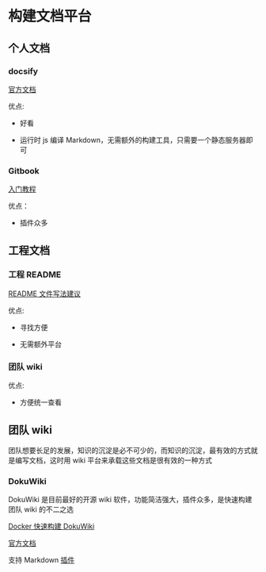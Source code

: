 # 构建文档平台

## 个人文档

### docsify

[官方文档](https://docsify.js.org/#/)

优点:

- 好看

- 运行时 js 编译 Markdown，无需额外的构建工具，只需要一个静态服务器即可

### Gitbook

[入门教程](https://chaolinye.github.io/2018/11/23/gitbook/)

优点：

- 插件众多

## 工程文档

### 工程 README

[README 文件写法建议](../home/hello-readme)

优点:

- 寻找方便

- 无需额外平台

### 团队 wiki

优点:

- 方便统一查看

## 团队 wiki

团队想要长足的发展，知识的沉淀是必不可少的，而知识的沉淀，最有效的方式就是编写文档，这时用 wiki 平台来承载这些文档是很有效的一种方式

### DokuWiki

DokuWiki 是目前最好的开源 wiki 软件，功能简洁强大，插件众多，是快速构建团队 wiki 的不二之选

[Docker 快速构建 DokuWiki](https://gitee.com/yechaolin/hello-docker/tree/master/dokuwiki)

[官方文档](https://www.dokuwiki.org/page#create_a_page)

支持 Markdown [插件](https://www.dokuwiki.org/plugin:mdpage?s[]=markdown)


